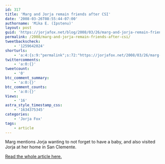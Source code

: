 ```yaml
---
id: 317
title: 'Marg and Jorja remain friends after CSI'
date: '2008-03-26T08:55:44-07:00'
authorname: 'Mika E. (Ipstenu)'
layout: post
guid: 'https://jorjafox.net/blog/2008/03/26/marg-and-jorja-remain-friends-after-csi/'
permalink: /2008/marg-and-jorja-remain-friends-after-csi/
tweetbackscheck:
    - '1259642024'
shorturls:
    - 'a:4:{s:9:"permalink";s:72:"https://jorjafox.net/2008/03/26/marg-and-jorja-remain-friends-after-csi/";s:7:"tinyurl";s:25:"http://tinyurl.com/knnve2";s:4:"isgd";s:18:"http://is.gd/53ZJb";s:5:"bitly";s:20:"http://bit.ly/6KoMFq";}'
twittercomments:
    - 'a:0:{}'
tweetcount:
    - '0'
btc_comment_summary:
    - 'a:0:{}'
btc_comment_counts:
    - 'a:0:{}'
Views:
    - '16'
astra_style_timestamp_css:
    - '1634375345'
categories:
    - 'Jorja Fox'
tags:
    - article
---
```


Marg mentions Jorja wanting to not forget to have a baby, and also visited Jorja at her home in San Clemente.

<a href="http://www.pittsburghlive.com/x/pittsburghtrib/living/s_558968.html">Read the whole article here.</a>
